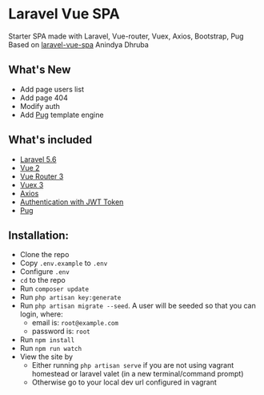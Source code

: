 # Laravel Vue SPA
Starter SPA made with Laravel, Vue-router, Vuex, Axios, Bootstrap, Pug
Based on [laravel-vue-spa](https://github.com/anindya-dhruba/laravel-vue-spa) Anindya Dhruba

## What's New
 * Add page users list
 * Add page 404
 * Modify auth
 * Add [Pug](https://pugjs.org) template engine
 
## What's included 
* [Laravel 5.6](https://laravel.com/docs/5.6)
* [Vue 2](https://vuejs.org)
* [Vue Router 3](http://router.vuejs.org)
* [Vuex 3](http://vuex.vuejs.org)
* [Axios](https://github.com/mzabriskie/axios)
* [Authentication with JWT Token](https://github.com/tymondesigns/jwt-auth)
* [Pug](https://pugjs.org)

## Installation:
* Clone the repo
* Copy `.env.example` to `.env`
* Configure `.env`
* `cd` to the repo
* Run `composer update`
* Run `php artisan key:generate`
* Run `php artisan migrate --seed`. A user will be seeded so that you can login, where:
    * email is: `root@example.com`
    * password is: `root`
* Run `npm install`
* Run `npm run watch`
* View the site by 
    * Either running `php artisan serve` if you are not using vagrant homestead or laravel valet (in a new terminal/command prompt)
    * Otherwise go to your local dev url configured in vagrant
